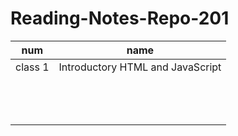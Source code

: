 # Reading-Notes-Repo-201
|  num 	     | name                                                  	|
|---	       |---	                                                    |
|class 1   	 | Introductory HTML and JavaScript                      	|
|   	       |   	                                                    |
|   	       |                                    	                  |
|   	       |   	                                                    |
|   	       |   	                                                    |
|          	 |   	                                                    |
|         	 |   	                                                    |
|   	       |   	                                                    |
|   	       |     	                                                  |
|   	       |   	                                                    |
|   	       |   	                                                    |
|      	     |   	                                                    |
|   	       |   	                                                    |
|   	       |   	                                                    |
